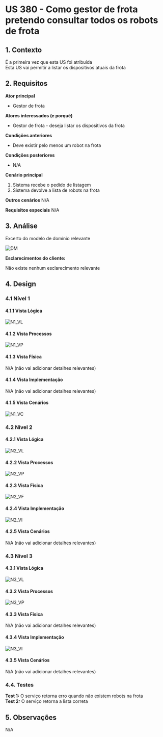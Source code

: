 # US 380 - Como gestor de frota pretendo consultar todos os robots de frota

## 1. Contexto

É a primeira vez que esta US foi atribuída</br>
Esta US vai permitir a listar os dispositivos atuais da frota 

## 2. Requisitos

**Ator principal**
* Gestor de frota

**Atores interessados (e porquê)**
* Gestor de frota - deseja listar os dispositivos da frota

**Condições anteriores**
* Deve existir pelo menos um robot na frota

**Condições posteriores**
* N/A

**Cenário principal**
1. Sistema recebe o pedido de listagem
2. Sistema devolve a lista de robots na frota

**Outros cenários**
N/A

**Requisitos especiais**
N/A

## 3. Análise

Excerto do modelo de domínio relevante

![DM](../US_380/DM/DM.svg)

**Esclarecimentos do cliente:** </br>

Não existe nenhum esclarecimento relevante

## 4. Design

### 4.1 Nível 1

#### 4.1.1 Vista Lógica
![N1_VL](../../N1/VL.svg)
#### 4.1.2 Vista Processos
![N1_VP](../US_380/N1/N1_VP.svg)
#### 4.1.3 Vista Física
N/A (não vai adicionar detalhes relevantes)
#### 4.1.4 Vista Implementação
N/A (não vai adicionar detalhes relevantes)
#### 4.1.5 Vista Cenários
![N1_VC](../../N1/VC.svg)


### 4.2 Nível 2

#### 4.2.1 Vista Lógica
![N2_VL](../../N2/VL.svg)
#### 4.2.2 Vista Processos
![N2_VP](../US_380/N2/N2_VP.svg)
#### 4.2.3 Vista Física
![N2_VF](../../N2/VF.svg)
#### 4.2.4 Vista Implementação
![N2_VI](../../N2/VI.svg)
#### 4.2.5 Vista Cenários
N/A (não vai adicionar detalhes relevantes)


### 4.3 Nível 3

#### 4.3.1 Vista Lógica
![N3_VL](../../N3/VL.svg)
#### 4.3.2 Vista Processos
![N3_VP](../US_380/N3/N3_VP.svg)
#### 4.3.3 Vista Física
N/A (não vai adicionar detalhes relevantes)
#### 4.3.4 Vista Implementação
![N3_VI](../US_380/N3/N3_VI.svg)
#### 4.3.5 Vista Cenários
N/A (não vai adicionar detalhes relevantes)

### 4.4. Testes
**Test 1:** O serviço retorna erro quando não existem robots na frota </br>
**Test 2:** O serviço retorna a lista correta </br>

## 5. Observações
N/A